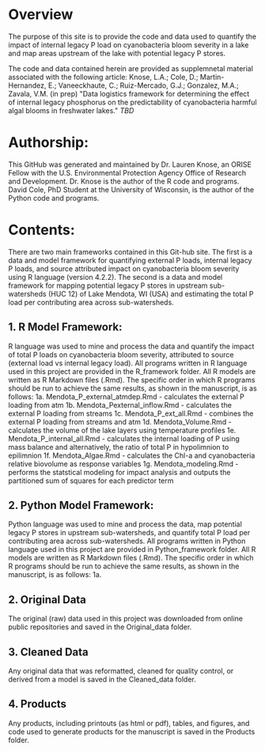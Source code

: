 # Overview
The purpose of this site is to provide the code and data used to quantify the impact of internal legacy P load on cyanobacteria bloom severity in a lake and map areas upstream of the lake with potential legacy P stores. 

The code and data contained herein are provided as supplemnetal material associated with the following article: 
Knose, L.A.; Cole, D.; Martin-Hernandez, E.; Vaneeckhaute, C.; Ruiz-Mercado, G.J.; Gonzalez, M.A.; Zavala, V.M. (in prep) "Data logistics framework for determining the effect of internal legacy phosphorus on the predictability of cyanobacteria harmful 
algal blooms in freshwater lakes." _TBD_  

# Authorship:
This GitHub was generated and maintained by Dr. Lauren Knose, an ORISE Fellow with the U.S. Environmental Protection Agency Office of Research and Development. Dr. Knose is the author of the R code and programs. David Cole, PhD Student at the University of Wisconsin, is the author of the Python code and programs. 

# Contents:
There are two main frameworks contained in this Git-hub site. The first is a data and model framework for quantifying external P loads, internal legacy P loads, and source attributed impact on cyanobacteria bloom severity using R language (version 4.2.2). The second is a data and model framework for mapping potential legacy P stores in upstream sub-watersheds (HUC 12) of Lake Mendota, WI (USA) and estimating the total P load per contributing area across sub-watersheds.

## 1. R Model Framework:
R language was used to mine and process the data and quantify the impact of total P loads on cyanobacteria bloom severity, attributed to source (external load vs internal legacy load). All programs written in R language used in this project are provided in the R_framework folder. All R models are written as R Markdown files (.Rmd). The specific order in which R programs should be run to achieve the same results, as shown in the manuscript, is as follows:
1a. Mendota_P_external_atmdep.Rmd - calculates the external P loading from atm
1b. Mendota_Pexternal_inflow.Rmd - calculates the external P loading from streams
1c. Mendota_P_ext_all.Rmd - combines the external P loading from streams and atm
1d. Mendota_Volume.Rmd - calculates the volume of the lake layers using temperature profiles
1e. Mendota_P_internal_all.Rmd - calculates the internal loading of P using mass balance and alternatively, the ratio of total P in hypolimnion to epilimnion
1f. Mendota_Algae.Rmd - calculates the Chl-a and cyanobacteria relative biovolume as response variables
1g. Mendota_modeling.Rmd - performs the statstical modeling for impact analysis and outputs the partitioned sum of squares for each predictor term 

## 2. Python Model Framework:
Python language was used to mine and process the data, map potential legacy P stores in upstream sub-watersheds, and quantify total P load per contributing area across sub-watersheds. All programs written in Python language used in this project are provided in Python_framework folder. All R models are written as R Markdown files (.Rmd). The specific order in which R programs should be run to achieve the same results, as shown in the manuscript, is as follows:
1a. 

## 2. Original Data 
The original (raw) data used in this project was downloaded from online public repositories
and saved in the Original_data folder. 

## 3. Cleaned Data
Any original data that was reformatted, cleaned for quality control, or derived from
a model is saved in the Cleaned_data folder. 

## 4. Products 
Any products, including printouts (as html or pdf), tables, and figures, and code used 
to generate products for the manuscript is saved in the Products folder.
